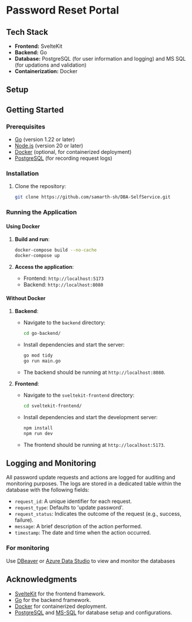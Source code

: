 # Password Reset Portal
## Tech Stack

- **Frontend:** SvelteKit
- **Backend:** Go
- **Database:** PostgreSQL (for user information and logging) and MS SQL (for updations and validation)
- **Containerization:** Docker

## Setup

## Getting Started

### Prerequisites

- [Go](https://golang.org/doc/install) (version 1.22 or later)
- [Node.js](https://nodejs.org/) (version 20 or later)
- [Docker](https://www.docker.com/) (optional, for containerized deployment)
- [PostgreSQL](https://www.postgresql.org/download/) (for recording request logs)


### Installation

1. Clone the repository:

   ```bash
   git clone https://github.com/samarth-sh/DBA-SelfService.git
   ```
### Running the Application

#### Using Docker

1. **Build and run**:

    ```bash
    docker-compose build --no-cache
    docker-compose up
    ```

2. **Access the application**:

    - Frontend: `http://localhost:5173`
    - Backend: `http://localhost:8080`

#### Without Docker

1. **Backend**:

    - Navigate to the `backend` directory:

      ```bash
      cd go-backend/
      ```

    - Install dependencies and start the server:

      ```bash
      go mod tidy
      go run main.go
      ```

    - The backend should be running at `http://localhost:8080`.

2. **Frontend**:

    - Navigate to the `sveltekit-frontend` directory:

      ```bash
      cd sveltekit-frontend/
      ```

    - Install dependencies and start the development server:

      ```bash
      npm install
      npm run dev
      ```

    - The frontend should be running at `http://localhost:5173`.

## Logging and Monitoring

All password update requests and actions are logged for auditing and monitoring purposes. The logs are stored in a dedicated table within the database with the following fields:

- `request_id`: A unique identifier for each request.
- `request_type`: Defaults to 'update password'.
- `request_status`: Indicates the outcome of the request (e.g., success, failure).
- `message`: A brief description of the action performed.
- `timestamp`: The date and time when the action occurred.

### For monitoring

Use [DBeaver](https://dbeaver.com/download/) or [Azure Data Studio](https://learn.microsoft.com/en-us/azure-data-studio/download-azure-data-studio?view=sql-server-ver16&tabs=win-install%2Cwin-user-install%2Credhat-install%2Cwindows-uninstall%2Credhat-uninstall) to view and monitor the databases

## Acknowledgments

- [SvelteKit](https://kit.svelte.dev/) for the frontend framework.
- [Go](https://golang.org/) for the backend framework.
- [Docker](https://www.docker.com/) for containerized deployment.
- [PostgreSQL](https://www.postgresql.org/) and [MS-SQL](https://www.microsoft.com/en-in/sql-server/sql-server-downloads) for database setup and configurations.
